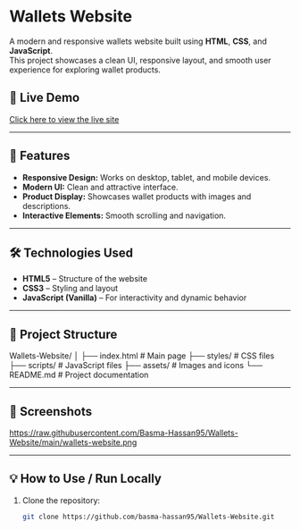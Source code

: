 # Wallets Website  

A modern and responsive wallets website built using **HTML**, **CSS**, and **JavaScript**.  
This project showcases a clean UI, responsive layout, and smooth user experience for exploring wallet products.

## 🚀 Live Demo  
[Click here to view the live site](https://basma-hassan95.github.io/Wallets-Website/)

---

## 📌 Features  
- **Responsive Design:** Works on desktop, tablet, and mobile devices.  
- **Modern UI:** Clean and attractive interface.  
- **Product Display:** Showcases wallet products with images and descriptions.  
- **Interactive Elements:** Smooth scrolling and navigation.  

---

## 🛠️ Technologies Used  
- **HTML5** – Structure of the website  
- **CSS3** – Styling and layout  
- **JavaScript (Vanilla)** – For interactivity and dynamic behavior  

---

## 📂 Project Structure  

Wallets-Website/
│
├── index.html # Main page
├── styles/ # CSS files
├── scripts/ # JavaScript files
├── assets/ # Images and icons
└── README.md # Project documentation


---

## 📸 Screenshots  
https://raw.githubusercontent.com/Basma-Hassan95/Wallets-Website/main/wallets-website.png


---

## 💡 How to Use / Run Locally  
1. Clone the repository:  
   ```bash
   git clone https://github.com/basma-hassan95/Wallets-Website.git
